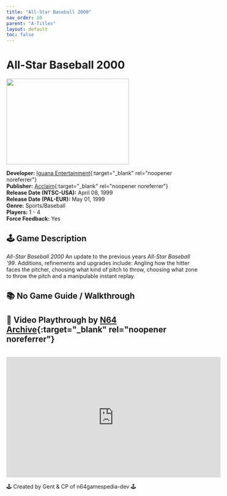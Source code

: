 ```yaml
---
title: "All-Star Baseball 2000"
nav_order: 10
parent: "A-Titles"
layout: default
toc: false
---
```


# All-Star Baseball 2000  
<b>  
<img src="https://gamepedia.cursecdn.com/gamia_gamepedia_en/thumb/0/0f/Front-Cover-All-Star-Baseball-2000-NA-N64.jpg/300px-Front-Cover-All-Star-Baseball-2000-NA-N64.jpg" alt="" style="object-fit:cover;width:320px;height:224px"/>  
</b>

**Developer:** [Iguana Entertainment](https://en.wikipedia.org/wiki/Iguana_Entertainment){:target="_blank" rel="noopener noreferrer"}  
**Publisher:** [Acclaim](https://en.wikipedia.org/wiki/Acclaim_Entertainment){:target="_blank" rel="noopener noreferrer"}  
**Release Date (NTSC-USA):** April 08, 1999  
**Release Date (PAL-EUR):** May 01, 1999  
**Genre:** Sports/Baseball  
**Players:** 1 - 4  
**Force Feedback:** Yes  

## 🕹️ Game Description  
<em>All-Star Baseball 2000</em> An update to the previous years <em>All-Star Baseball ’99</em>. Additions, refinements and upgrades include: Angling how the hitter faces the pitcher, choosing what kind of pitch to throw, choosing what zone to throw the pitch and a manipulable instant replay.

<p class="has-medium-font-size"></p>

## 📚 No Game Guide / Walkthrough  

<p class="has-medium-font-size"></p>

## 🎥 Video Playthrough by [N64 Archive](https://www.youtube.com/channel/UC1fUDTXUTKjpk_j7leAhAyw){:target="_blank" rel="noopener noreferrer"}  
<br />  
<iframe width="560" height="315" src="https://www.youtube.com/embed/sNdTydqEJNQ?si=DqizVjYsUbbX6mIY" title="All-Star Baseball 2000 – Full Playthrough by N64 Archive" frameborder="0" allowfullscreen></iframe>

🕹️ Created by Gent & CP of n64gamespedia-dev 🕹️

<!-- Vault Format: n64gamespedia-dev -->
<!-- Protocol Source: _vault-specs/format-protocol.md -->